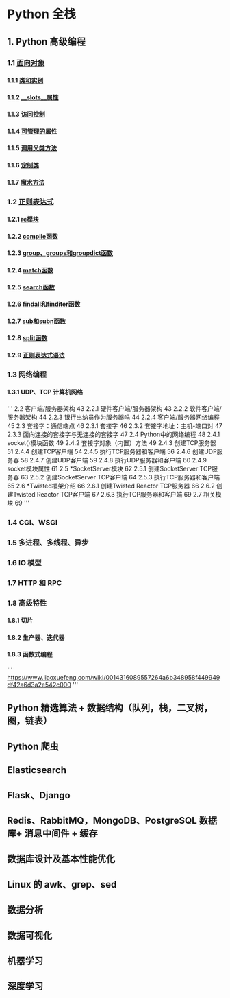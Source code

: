 # Python 全栈

## 1. Python 高级编程

### 1.1 [面向对象](Python高级编程/面向对象.md)

#### 1.1.1 [类和实例](Python高级编程/面向对象.md#111-类和实例)

#### 1.1.2 [__slots__属性](Python高级编程/面向对象.md#112-__slots__属性)

#### 1.1.3 [访问控制](Python高级编程/面向对象.md#113-访问控制)

#### 1.1.4 [可管理的属性](Python高级编程/面向对象.md#114-可管理的属性)

#### 1.1.5 [调用父类方法](Python高级编程/面向对象.md#115-调用父类方法)

#### 1.1.6  [定制类](Python高级编程/面向对象.md#116-定制类)

#### 1.1.7 [魔术方法](Python高级编程/面向对象.md#117-魔术方法)

### 1.2 [正则表达式](Python高级编程/正则表达式.md)

#### 1.2.1 [re模块](Python高级编程/正则表达式.md#121-re模块)

#### 1.2.2 [compile函数](Python高级编程/正则表达式.md#122-compile函数)

#### 1.2.3 [group、groups和groupdict函数](Python高级编程/正则表达式.md#123-group、groups和groupdict函数)

#### 1.2.4 [match函数](Python高级编程/正则表达式.md#124-match函数)

#### 1.2.5 [search函数](Python高级编程/正则表达式.md#125-search函数)

#### 1.2.6 [findall和finditer函数](Python高级编程/正则表达式.md#126-findall和finditer函数)

#### 1.2.7 [sub和subn函数](Python高级编程/正则表达式.md#127-sub和subn函数)

#### 1.2.8 [split函数](Python高级编程/正则表达式.md#128-split函数)

#### 1.2.9 [正则表达式语法](Python高级编程/正则表达式.md#129-正则表达式语法)

### 1.3 网络编程

#### 1.3.1 UDP、TCP 计算机网络

'''
2.2 客户端/服务器架构 43
2.2.1 硬件客户端/服务器架构 43
2.2.2 软件客户端/服务器架构 44
2.2.3 银行出纳员作为服务器吗 44
2.2.4 客户端/服务器网络编程 45
2.3 套接字：通信端点 46
2.3.1 套接字 46
2.3.2 套接字地址：主机-端口对 47
2.3.3 面向连接的套接字与无连接的套接字 47
2.4 Python中的网络编程 48
2.4.1 socket()模块函数 49
2.4.2 套接字对象（内置）方法 49
2.4.3 创建TCP服务器 51
2.4.4 创建TCP客户端 54
2.4.5 执行TCP服务器和客户端 56
2.4.6 创建UDP服务器 58
2.4.7 创建UDP客户端 59
2.4.8 执行UDP服务器和客户端 60
2.4.9 socket模块属性 61
2.5 *SocketServer模块 62
2.5.1 创建SocketServer TCP服务器 63
2.5.2 创建SocketServer TCP客户端 64
2.5.3 执行TCP服务器和客户端 65
2.6 *Twisted框架介绍 66
2.6.1 创建Twisted Reactor TCP服务器 66
2.6.2 创建Twisted Reactor TCP客户端 67
2.6.3 执行TCP服务器和客户端 69
2.7 相关模块 69
'''

### 1.4 CGI、WSGI

### 1.5 多进程、多线程、异步

### 1.6 IO 模型

### 1.7 HTTP 和 RPC

### 1.8 高级特性

#### 1.8.1 切片

#### 1.8.2 生产器、迭代器

#### 1.8.3 函数式编程

'''
https://www.liaoxuefeng.com/wiki/0014316089557264a6b348958f449949df42a6d3a2e542c000
'''

## Python 精选算法 + 数据结构（队列，栈，二叉树，图，链表）

## Python 爬虫

## Elasticsearch

## Flask、Django

## Redis、RabbitMQ，MongoDB、PostgreSQL 数据库+ 消息中间件 + 缓存

## 数据库设计及基本性能优化

## Linux 的 awk、grep、sed

## 数据分析

## 数据可视化

## 机器学习

## 深度学习

